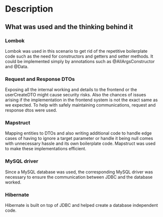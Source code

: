 # Description
## What was used and the thinking behind it
### Lombok
Lombok was used in this scenario to get rid of the repetitive boilerplate code such as the need for constructors and getters and setter methods. It could be implemented simply by annotations such as @AllArgsConstructor and @Data.

### Request and Response DTOs
Exposing all the internal working and details to the frontend or the userCreateDTO might cause security risks. Also the chances of issues arising if the implementation in the frontend system is not the exact same as we expected. To help with safely maintaining communications, request and response dtos were used.

### Mapstruct
Mapping entities to DTOs and also writing additional code to handle edge cases of having to ignore a target parameter or handle it being null comes with unnecessary hassle and its own boilerplate code. Mapstruct was used to make these implementations efficient.

### MySQL driver
Since a MySQL database was used, the corresponding MySQL driver was necessary to ensure the communication between JDBC and the database worked.

### Hibernate
Hibernate is built on top of JDBC and helped create a database independent code.
